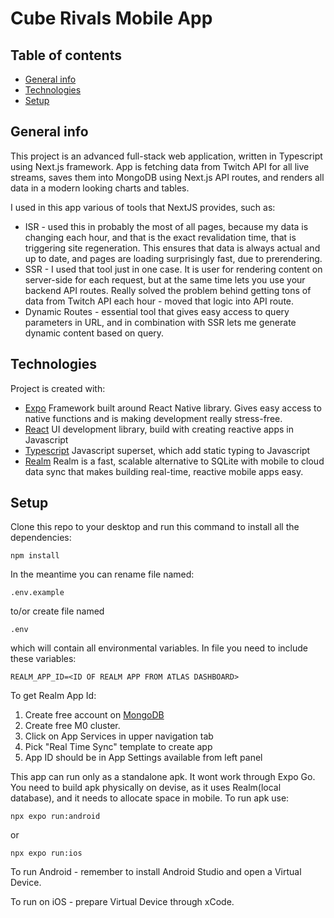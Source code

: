 # Cube Rivals Mobile App

## Table of contents

-   [General info](#general-info)
-   [Technologies](#technologies)
-   [Setup](#setup)

## General info

This project is an advanced full-stack web application, written in Typescript using Next.js framework. App is fetching data from Twitch API for all live streams, saves them into MongoDB using Next.js API routes, and renders all data in a modern looking charts and tables.

I used in this app various of tools that NextJS provides, such as:

-   ISR - used this in probably the most of all pages, because my data is changing each hour, and that is the exact revalidation time, that is triggering site regeneration. This ensures that data is always actual and up to date, and pages are loading surprisingly fast, due to prerendering.
-   SSR - I used that tool just in one case. It is user for rendering content on server-side for each request, but at the same time lets you use your backend API routes. Really solved the problem behind getting tons of data from Twitch API each hour - moved that logic into API route.
-   Dynamic Routes - essential tool that gives easy access to query parameters in URL, and in combination with SSR lets me generate dynamic content based on query.

## Technologies

Project is created with:

-   [Expo](https://expo.dev/) Framework built around React Native library. Gives easy access to native functions and is making development really stress-free.
-   [React](https://reactjs.org/) UI development library, build with creating reactive apps in Javascript
-   [Typescript](https://reactjs.org/) Javascript superset, which add static typing to Javascript
-   [Realm](https://realm.io/) Realm is a fast, scalable alternative to SQLite with mobile to cloud data sync that makes building real-time, reactive mobile apps easy.

## Setup

Clone this repo to your desktop and run this command to install all the dependencies:

```
npm install
```

In the meantime you can rename file named:

```
.env.example
```

to/or create file named

```
.env
```

which will contain all environmental variables. In file you need to include these variables:

```
REALM_APP_ID=<ID OF REALM APP FROM ATLAS DASHBOARD>
```

To get Realm App Id:

1. Create free account on [MongoDB](https://www.mongodb.com/)
2. Create free M0 cluster.
3. Click on App Services in upper navigation tab
4. Pick "Real Time Sync" template to create app
5. App ID should be in App Settings available from left panel

This app can run only as a standalone apk. It wont work through Expo Go. You need to build apk physically on devise, as it uses Realm(local database), and it needs to allocate space in mobile. To run apk use:

```
npx expo run:android
```

or

```
npx expo run:ios
```

To run Android - remember to install Android Studio and open a Virtual Device.

To run on iOS - prepare Virtual Device through xCode.
